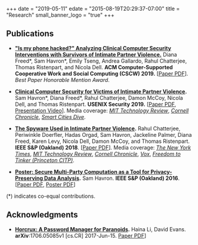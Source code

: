 +++
date = "2019-05-11"
edate = "2015-08-19T20:29:37-07:00"
title = "Research"
small_banner_logo = "true"
+++


## Publications
 
* **["Is my phone hacked?" Analyzing Clinical Computer Security 
Interventions with Survivors of Intimate Partner
Violence.](/pubs/freed-cscw19.pdf)**
Diana Freed\*, Sam Havron\*, Emily Tseng, Andrea Gallardo, Rahul Chatterjee, 
Thomas Ristenpart, and Nicola Dell. 
**ACM Computer-Supported Cooperative Work and Social Computing (CSCW) 2019.** [[Paper PDF](/pubs/freed-cscw19.pdf)]. _Best Paper Honorable Mention Award_.

* **[Clinical Computer 
Security for Victims of Intimate Partner Violence](/pubs/clinicalsec.pdf).**
Sam Havron\*, Diana Freed\*, Rahul Chatterjee, Damon McCoy, 
Nicola Dell, and Thomas Ristenpart. 
**USENIX Security 2019.** [[Paper PDF](/pubs/clinicalsec.pdf), [Presentation Video](https://www.youtube.com/watch?v=YsFZ3OxwWN0)]. Media coverage:
[_MIT Technology Review_](https://www.technologyreview.com/s/614168/nyc-hires-hackers-to-hit-back-at-stalkerware/), [_Cornell Chronicle_](https://news.cornell.edu/stories/2019/08/new-tools-help-detect-digital-domestic-abuse), [_Smart Cities Dive_](https://www.smartcitiesdive.com/news/tech-can-impact-domestic-violence-not-always-in-a-positive-way/555757/). 

* **[The Spyware Used in Intimate
Partner Violence](/pubs/spyware.pdf).**
 Rahul Chatterjee, Periwinkle Doerfler, Hadas Orgad, Sam Havron, 
Jackeline Palmer, Diana Freed, Karen Levy, Nicola Dell, 
Damon McCoy, and Thomas Ristenpart.
**IEEE S&P (Oakland) 2018**.
[[Paper PDF](/pubs/spyware.pdf)]. Media coverage: [_The New York Times_](https://www.nytimes.com/2018/05/19/technology/phone-apps-stalking.html), [_MIT Technology Review_](https://www.technologyreview.com/s/613915/stalkerware-apps-are-letting-abusive-partners-spy-on-their-victims/), [_Cornell Chronicle_](https://news.cornell.edu/stories/2018/07/apps-make-it-easy-domestic-abusers-spy), [_Vox_](https://www.vox.com/the-big-idea/2018/5/21/17374434/intimate-partner-violence-spyware-domestic-abusers-apple-google), [_Freedom to Tinker (Princeton CITP)_](https://freedom-to-tinker.com/2018/02/23/how-tech-is-failing-victims-of-intimate-partner-violence-thomas-ristenpart-at-citp/).

* **[Poster: Secure
Multi-Party Computation as a Tool for Privacy-Preserving Data
Analysis](/pubs/mpcposter.pdf).**
Sam Havron.
**IEEE S&P (Oakland) 2016**.
[[Paper PDF](/pubs/mpcposter.pdf), [Poster PDF](/pubs/mpc_poster_print.pdf)]

(\*) indicates co-equal contributions.

## Acknowledgments
* **[Horcrux: A Password Manager for Paranoids](https://arxiv.org/pdf/1706.05085.pdf).** 
Haina Li, David Evans.
**arXiv**:1706.05085v1 [cs.CR] 2017-Jun-15.
[Paper PDF](https://arxiv.org/pdf/1706.05085.pdf)]
